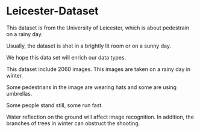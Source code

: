 # Leicester-Dataset
This dataset is from the University of Leicester, which is about pedestrain on a rainy day.

Usually, the dataset is shot in a brightly lit room or on a sunny day. 

We hope this data set will enrich our data types.

This dataset include 2060 images. This images are taken on a rainy day in winter.

Some pedestrians in the image are wearing hats and some are using umbrellas.

Some people stand still, some run fast.

Water reflection on the ground will affect image recognition. In addition, the branches of trees in winter can obstruct the shooting.

